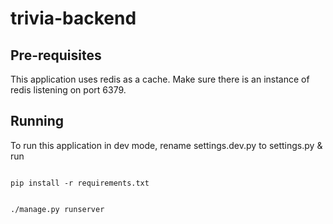 # trivia-backend

## Pre-requisites
This application uses redis as a cache. Make sure there is an instance of redis listening on port 6379. 

## Running
To run this application in dev mode, rename settings.dev.py to settings.py & run 

<code>
pip install -r requirements.txt
  
./manage.py runserver
 </code>

